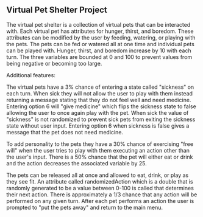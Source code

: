 ## Virtual Pet Shelter Project

The virtual pet shelter is a collection of virtual pets that can be interacted with. Each virtual pet has attributes for hunger, thirst, and boredom. These attributes can be modified by the user by feeding, watering, or playing with the pets. The pets can be fed or watered all at one time and individual pets can be played with. Hunger, thirst, and boredom increase by 10 with each turn. The three variables are bounded at 0 and 100 to prevent values from being negative or becoming too large.

Additional features:

The virtual pets have a 3% chance of entering a state called "sickness" on each turn. When sick they will not allow the user to play with them instead returning a message stating that they do not feel well and need medicine. Entering option 6 will "give medicine" which flips the sickness state to false allowing the user to once again play with the pet. When sick the value of "sickness" is not randomized to prevent sick pets from exiting the sickness state without user input. Entering option 6 when sickness is false gives a message that the pet does not need medicine.

To add personality to the pets they have a 30% chance of exercising "free will" when the user tries to play with them executing an action other than the user's input. There is a 50% chance that the pet will either eat or drink and the action decreases the associated variable by 25.

The pets can be released all at once and allowed to eat, drink, or play as they see fit. An attribute called randomizedAction which is a double that is randomly generated to be a value between 0-100 is called that determines their next action. There is approximately a 1/3 chance that any action will be performed on any given turn. After each pet performs an action the user is prompted to "put the pets away" and return to the main menu.